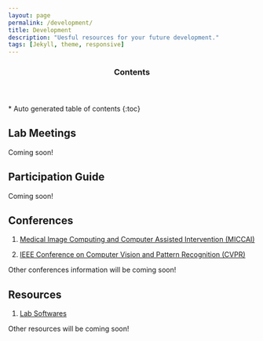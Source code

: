 ```yaml
---
layout: page
permalink: /development/
title: Development
description: "Uesful resources for your future development."
tags: [Jekyll, theme, responsive]
---
```


<section id="table-of-contents" class="toc">
  <header>
    <h3 >Contents</h3>
  </header>
<div id="drawer" markdown="1">
*  Auto generated table of contents
{:toc}
</div>
</section><!-- /#table-of-contents -->

## Lab Meetings
Coming soon!


## Participation Guide
Coming soon!


## Conferences

1. [Medical Image Computing and Computer Assisted Intervention (MICCAI)](http://www.miccai.org)

2. [IEEE Conference on Computer Vision and Pattern Recognition (CVPR)](http://www.pamitc.org/cvpr14)


Other conferences information will be coming soon!


## Resources
1. [Lab Softwares](http://bkandel.github.io/PICSL_Howto//lab-software/)

Other resources will be coming soon!


